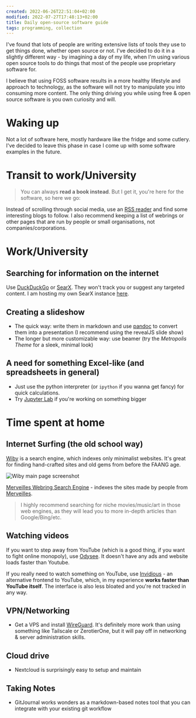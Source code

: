 ```yaml
---
created: 2022-06-26T22:51:04+02:00
modified: 2022-07-27T17:48:13+02:00
title: Daily open-source software guide
tags: programming, collection
---
```


I've found that lots of people are writing extensive lists of tools they use to
get things done, whether open source or not. I've decided to do it in a
slightly different way - by imagining a day of my life, when I'm using various
open source tools to do things that most of the people use proprietary software
for.

I believe that using FOSS software results in a more healthy lifestyle and
approach to technology, as the software will not try to manipulate you into
consuming more content. The only thing driving you while using free & open
source software is you own curiosity and will.

# Waking up

Not a lot of software here, mostly hardware like the fridge and some cutlery.
I've decided to leave this phase in case I come up with some software examples
in the future.

# Transit to work/University

>You can always **read a book instead**.
>But I get it, you're here for the software,
>so here we go:

Instead of scrolling through social media, use an [RSS
reader](https://f-droid.org/en/packages/com.nononsenseapps.feeder/) and find
some interesting blogs to follow. I also recommend keeping a list of webrings
or other pages that are run by people or small organisations, not
companies/corporations.

# Work/University

## Searching for information on the internet

Use [DuckDuckGo](duckduckgo.com/) or [SearX](https://searx.space/). They won't
track you or suggest any targeted content. I am hosting my own SearX instance
[here](https://searx.baczek.me).

## Creating a slideshow

- The quick way: write them in markdown and use
  [pandoc](https://pandoc.org/demos.html) to convert them into a presentation
  (I recommend using the revealJS slide show)
- The longer but more customizable way: use beamer (try the *Metropolis Theme*
  for a sleek, minimal look)

## A need for something Excel-like (and spreadsheets in general)

- Just use the python interpreter (or `ipython` if you wanna get fancy) for
  quick calculations.
- Try [Jupyter Lab](https://jupyter.org/) if you're working on something bigger

# Time spent at home

## Internet Surfing (the old school way)

[Wiby](http://wiby.me/) is a search engine, which indexes only minimalist
websites. It's great for finding hand-crafted sites and old gems from before
the FAANG age.

![Wiby main page screenshot](/wiby.jpg)

[Merveilles Webring Search Engine](https://lieu.cblgh.org/) - indexes the sites
made by people from [Merveilles](merveilles.town).

>I highly recommend searching for niche movies/music/art in those web engines,
>as they will lead you to more in-depth articles than Google/Bing/etc.

## Watching videos

If you want to step away from YouTube (which is a good thing, if you want to
fight online monopoly), use [Odysee](https://odysee.com/). It doesn't have any
ads and website loads faster than Youtube.

If you really need to watch something on YouTube, use
[Invidious](https://invidious.io/) - an alternative frontend to YouTube, which,
in my experience **works faster than YouTube itself**. The interface is also
less bloated and you're not tracked in any way.

## VPN/Networking

- Get a VPS and install [WireGuard](https://www.wireguard.com/). It's
  definitely more work than using something like Tailscale or ZerotierOne, but
  it will pay off in networking & server administration skills.

## Cloud drive

- Nextcloud is surprisingly easy to setup and maintain

## Taking Notes

- GitJournal works wonders as a markdown-based notes tool that you can
  integrate with your existing git workflow

